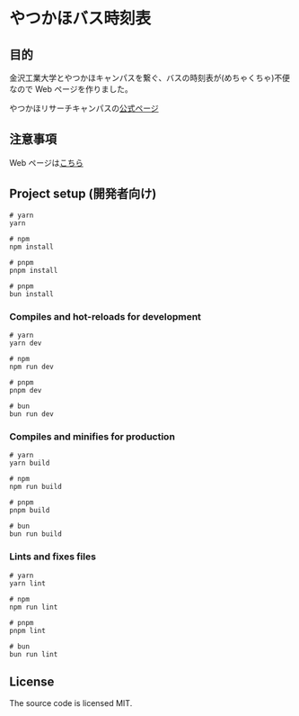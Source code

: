 # やつかほバス時刻表

## 目的

金沢工業大学とやつかほキャンパスを繋ぐ、バスの時刻表が(めちゃくちゃ)不便なので Web ページを作りました。

やつかほリサーチキャンパスの[公式ページ](https://www.kanazawa-it.ac.jp/about_kit/yatsukaho.html)

## 注意事項

Web ページは[こちら](https://101ta28-yatsukaho-bus.netlify.app)

## Project setup (開発者向け)

```
# yarn
yarn

# npm
npm install

# pnpm
pnpm install

# pnpm
bun install
```

### Compiles and hot-reloads for development

```
# yarn
yarn dev

# npm
npm run dev

# pnpm
pnpm dev

# bun
bun run dev
```

### Compiles and minifies for production

```
# yarn
yarn build

# npm
npm run build

# pnpm
pnpm build

# bun
bun run build
```

### Lints and fixes files

```
# yarn
yarn lint

# npm
npm run lint

# pnpm
pnpm lint

# bun
bun run lint
```

## License

The source code is licensed MIT.
